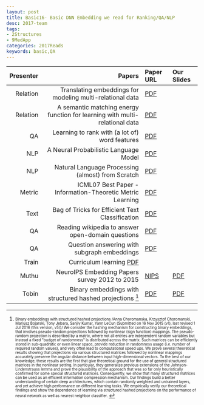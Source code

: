 ```yaml
---
layout: post
title: Basic16- Basic DNN Embedding we read for Ranking/QA/NLP
desc: 2017-team
tags:
- 2Structures
- 9MedApp
categories: 2017Reads
keywords: basic,QA 
---
```



| Presenter | Papers | Paper URL| Our Slides |
| -----: | ---------------------------: | :----- | :----- |
| Relation | Translating embeddings for modeling multi-relational data | [PDF](http://papers.nips.cc/paper/5071-translating-embeddings-for-modeling-multi-rela) | |
| Relation | A semantic matching energy function for learning with multi-relational data | [PDF](https://link.springer.com/article/10.1007/s10994-013-5363-6)  |   |
| QA | Learning to rank with (a lot of) word features | [PDF](http://ronan.collobert.com/pub/matos/2009_ssi_jir.pdf) |  |
| NLP | A Neural Probabilistic Language Model | [PDF](http://www.jmlr.org/papers/volume3/bengio03a/bengio03a.pdf)  | | 
| NLP | Natural Language Processing (almost) from Scratch | [PDF](https://arxiv.org/abs/1103.0398) |  |
| Metric | ICML07 Best Paper - Information-Theoretic Metric Learning | [PDF](http://www.cs.utexas.edu/users/pjain/pubs/metriclearning_icml.pdf) |  |
| Text | Bag of Tricks for Efficient Text Classification | [PDF](https://arxiv.org/abs/1607.01759) |  |
| QA | Reading wikipedia to answer open-domain questions | [PDF](https://arxiv.org/abs/1704.00051)  | |
| QA | Question answering with subgraph embeddings  | [PDF](https://arxiv.org/abs/1406.3676)  | |
| Train | Curriculum learning [PDF](https://dl.acm.org/citation.cfm?id=1553380) |  | 
| Muthu | NeuroIPS Embedding Papers survey 2012 to 2015| [NIPS](https://papers.nips.cc/) | [PDF]({{site.baseurl}}/MoreTalksTeam/Un17/Muthu-NIPSEmbedding12to15.pdf) |
| Tobin | Binary embeddings with structured hashed projections [^1] | [PDF](https://arxiv.org/abs/1511.05212) | [PDF]({{site.baseurl}}/MoreTalksTeam/Un17/Tobin-BinaryEmbedding.pdf) |


[^1]: <sub><sup> Binary embeddings with structured hashed projections /Anna Choromanska, Krzysztof Choromanski, Mariusz Bojarski, Tony Jebara, Sanjiv Kumar, Yann LeCun (Submitted on 16 Nov 2015 (v1), last revised 1 Jul 2016 (this version, v5))/ We consider the hashing mechanism for constructing binary embeddings, that involves pseudo-random projections followed by nonlinear (sign function) mappings. The pseudo-random projection is described by a matrix, where not all entries are independent random variables but instead a fixed "budget of randomness" is distributed across the matrix. Such matrices can be efficiently stored in sub-quadratic or even linear space, provide reduction in randomness usage (i.e. number of required random values), and very often lead to computational speed ups. We prove several theoretical results showing that projections via various structured matrices followed by nonlinear mappings accurately preserve the angular distance between input high-dimensional vectors. To the best of our knowledge, these results are the first that give theoretical ground for the use of general structured matrices in the nonlinear setting. In particular, they generalize previous extensions of the Johnson-Lindenstrauss lemma and prove the plausibility of the approach that was so far only heuristically confirmed for some special structured matrices. Consequently, we show that many structured matrices can be used as an efficient information compression mechanism. Our findings build a better understanding of certain deep architectures, which contain randomly weighted and untrained layers, and yet achieve high performance on different learning tasks. We empirically verify our theoretical findings and show the dependence of learning via structured hashed projections on the performance of neural network as well as nearest neighbor classifier. </sup></sub>